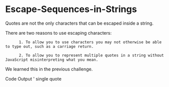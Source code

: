 # Escape-Sequences-in-Strings

Quotes are not the only characters that can be escaped inside a string. 

 There are two reasons to use escaping characters:

          1. To allow you to use characters you may not otherwise be able to type out, such as a carriage return.
          
          2. To allow you to represent multiple quotes in a string without JavaScript misinterpreting what you mean.

We learned this in the previous challenge.

Code	Output
\'	single quote
